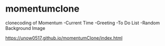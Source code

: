 # momentumclone
clonecoding of Momentum
-Current Time
-Greeting
-To Do List
-Random Background Image 

https://unow0517.github.io/momentumClone/index.html
